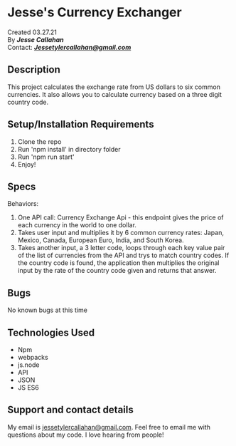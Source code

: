 # Jesse's Currency Exchanger

Created 03.27.21</br>
By _**Jesse Callahan**_</br>
Contact: _**Jessetylercallahan@gmail.com**_</br>

## Description

This project calculates the exchange rate from US dollars to six common currencies. It also allows you to calculate currency based on a three digit country code.

## Setup/Installation Requirements

1. Clone the repo 
2. Run 'npm install' in directory folder
3. Run 'npm run start' 
4. Enjoy!

## Specs

Behaviors:

1) One API call: Currency Exchange Api - this endpoint gives the price of each currency in the world to one dollar.
2) Takes user input and multiplies it by 6 common currency rates: Japan, Mexico, Canada, European Euro, India, and South Korea.
3) Takes another input, a 3 letter code, loops through each key value pair of the list of currencies from the API and trys to match country codes. If the country code is found, the application then multiplies the original input by the rate of the country code given and returns that answer. 

## Bugs

No known bugs at this time

## Technologies Used
* Npm
* webpacks
* js.node
* API
* JSON
* JS ES6

## Support and contact details
My email is jessetylercallahan@gmail.com. Feel free to email me with questions about my code. I love hearing from people!

